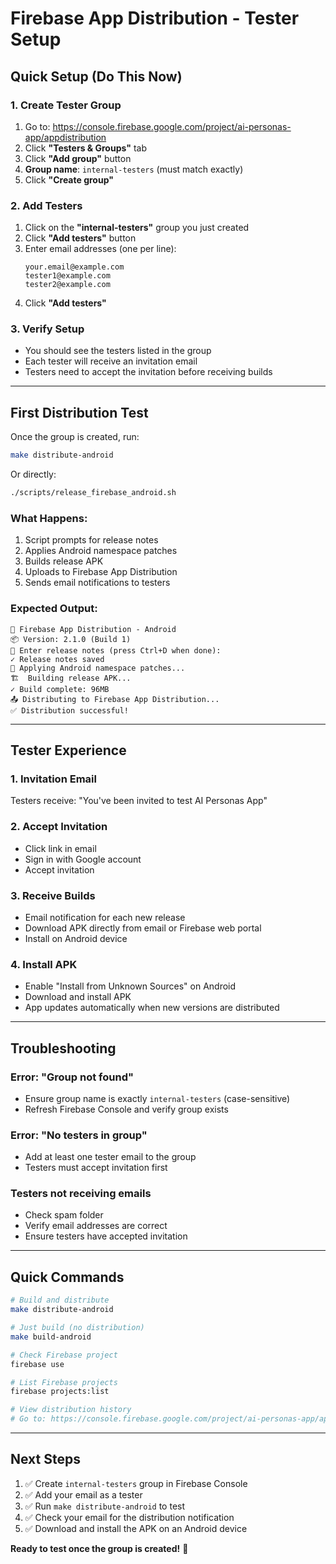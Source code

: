 # Firebase App Distribution - Tester Setup

## Quick Setup (Do This Now)

### 1. Create Tester Group

1. Go to: https://console.firebase.google.com/project/ai-personas-app/appdistribution
2. Click **"Testers & Groups"** tab
3. Click **"Add group"** button
4. **Group name**: `internal-testers` (must match exactly)
5. Click **"Create group"**

### 2. Add Testers

1. Click on the **"internal-testers"** group you just created
2. Click **"Add testers"** button
3. Enter email addresses (one per line):
   ```
   your.email@example.com
   tester1@example.com
   tester2@example.com
   ```
4. Click **"Add testers"**

### 3. Verify Setup

- You should see the testers listed in the group
- Each tester will receive an invitation email
- Testers need to accept the invitation before receiving builds

---

## First Distribution Test

Once the group is created, run:

```bash
make distribute-android
```

Or directly:

```bash
./scripts/release_firebase_android.sh
```

### What Happens:

1. Script prompts for release notes
2. Applies Android namespace patches
3. Builds release APK
4. Uploads to Firebase App Distribution
5. Sends email notifications to testers

### Expected Output:

```
🚀 Firebase App Distribution - Android
📦 Version: 2.1.0 (Build 1)
📝 Enter release notes (press Ctrl+D when done):
✓ Release notes saved
🔧 Applying Android namespace patches...
🏗️  Building release APK...
✓ Build complete: 96MB
📤 Distributing to Firebase App Distribution...
✅ Distribution successful!
```

---

## Tester Experience

### 1. Invitation Email
Testers receive: "You've been invited to test AI Personas App"

### 2. Accept Invitation
- Click link in email
- Sign in with Google account
- Accept invitation

### 3. Receive Builds
- Email notification for each new release
- Download APK directly from email or Firebase web portal
- Install on Android device

### 4. Install APK
- Enable "Install from Unknown Sources" on Android
- Download and install APK
- App updates automatically when new versions are distributed

---

## Troubleshooting

### Error: "Group not found"
- Ensure group name is exactly `internal-testers` (case-sensitive)
- Refresh Firebase Console and verify group exists

### Error: "No testers in group"
- Add at least one tester email to the group
- Testers must accept invitation first

### Testers not receiving emails
- Check spam folder
- Verify email addresses are correct
- Ensure testers have accepted invitation

---

## Quick Commands

```bash
# Build and distribute
make distribute-android

# Just build (no distribution)
make build-android

# Check Firebase project
firebase use

# List Firebase projects
firebase projects:list

# View distribution history
# Go to: https://console.firebase.google.com/project/ai-personas-app/appdistribution
```

---

## Next Steps

1. ✅ Create `internal-testers` group in Firebase Console
2. ✅ Add your email as a tester
3. ✅ Run `make distribute-android` to test
4. ✅ Check your email for the distribution notification
5. ✅ Download and install the APK on an Android device

**Ready to test once the group is created!** 🚀

